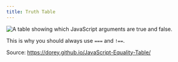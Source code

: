 ```yaml
---
title: Truth Table
---
```

![A table showing which JavaScript arguments are true and false.](//discourse-user-assets.s3.amazonaws.com/original/2X/f/ff2c78476742e6e677e5c714341ff37e9f60c951.png)

This is why you should always use `===` and `!==`.

Source: <a href='https://dorey.github.io/JavaScript-Equality-Table/' target='_blank' rel='nofollow'>https://dorey.github.io/JavaScript-Equality-Table/</a>
